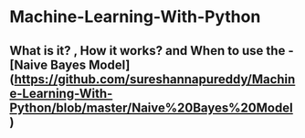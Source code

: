 # Machine-Learning-With-Python

## What is it? , How it works? and When to use the  - [Naive Bayes Model] (https://github.com/sureshannapureddy/Machine-Learning-With-Python/blob/master/Naive%20Bayes%20Model)  
